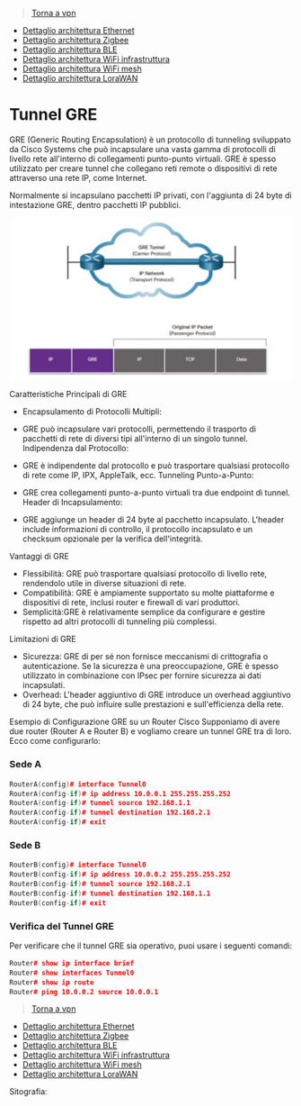 >[Torna a vpn](ethvpn.md)

- [Dettaglio architettura Ethernet](archeth.md)
- [Dettaglio architettura Zigbee](archzigbee.md)
- [Dettaglio architettura BLE](archble.md)
- [Dettaglio architettura WiFi infrastruttura](archwifi.md)
- [Dettaglio architettura WiFi mesh](archmesh.md) 
- [Dettaglio architettura LoraWAN](lorawanclasses.md) 

# **Tunnel GRE** 

GRE (Generic Routing Encapsulation) è un protocollo di tunneling sviluppato da Cisco Systems che può incapsulare una vasta gamma di protocolli di livello rete all'interno di collegamenti punto-punto virtuali. GRE è spesso utilizzato per creare tunnel che collegano reti remote o dispositivi di rete attraverso una rete IP, come Internet. 

Normalmente si incapsulano pacchetti IP privati, con l'aggiunta di 24 byte di intestazione GRE, dentro pacchetti IP pubblici.

<img src="img/greencapsulation.jpg" alt="alt text" width="600">

Caratteristiche Principali di GRE
- Encapsulamento di Protocolli Multipli:

- GRE può incapsulare vari protocolli, permettendo il trasporto di pacchetti di rete di diversi tipi all'interno di un singolo tunnel.
Indipendenza dal Protocollo:

- GRE è indipendente dal protocollo e può trasportare qualsiasi protocollo di rete come IP, IPX, AppleTalk, ecc.
Tunneling Punto-a-Punto:

- GRE crea collegamenti punto-a-punto virtuali tra due endpoint di tunnel.
Header di Incapsulamento:

- GRE aggiunge un header di 24 byte al pacchetto incapsulato. L'header include informazioni di controllo, il protocollo incapsulato e un checksum opzionale per la verifica dell'integrità.

Vantaggi di GRE
- Flessibilità: GRE può trasportare qualsiasi protocollo di livello rete, rendendolo utile in diverse situazioni di rete.
- Compatibilità: GRE è ampiamente supportato su molte piattaforme e dispositivi di rete, inclusi router e firewall di vari produttori.
- Semplicità:GRE è relativamente semplice da configurare e gestire rispetto ad altri protocolli di tunneling più complessi.

Limitazioni di GRE
- Sicurezza: GRE di per sé non fornisce meccanismi di crittografia o autenticazione. Se la sicurezza è una preoccupazione, GRE è spesso utilizzato in combinazione con IPsec per fornire sicurezza ai dati incapsulati.
- Overhead: L'header aggiuntivo di GRE introduce un overhead aggiuntivo di 24 byte, che può influire sulle prestazioni e sull'efficienza della rete.

Esempio di Configurazione GRE su un Router Cisco
Supponiamo di avere due router (Router A e Router B) e vogliamo creare un tunnel GRE tra di loro. Ecco come configurarlo:

### **Sede A**

```C++
RouterA(config)# interface Tunnel0
RouterA(config-if)# ip address 10.0.0.1 255.255.255.252
RouterA(config-if)# tunnel source 192.168.1.1
RouterA(config-if)# tunnel destination 192.168.2.1
RouterA(config-if)# exit
```

### **Sede B**

```C++
RouterB(config)# interface Tunnel0
RouterB(config-if)# ip address 10.0.0.2 255.255.255.252
RouterB(config-if)# tunnel source 192.168.2.1
RouterB(config-if)# tunnel destination 192.168.1.1
RouterB(config-if)# exit
```

### **Verifica del Tunnel GRE** 

Per verificare che il tunnel GRE sia operativo, puoi usare i seguenti comandi:
```C++
Router# show ip interface brief
Router# show interfaces Tunnel0
Router# show ip route
Router# ping 10.0.0.2 source 10.0.0.1

```

>[Torna a vpn](ethvpn.md)

- [Dettaglio architettura Ethernet](archeth.md)
- [Dettaglio architettura Zigbee](archzigbee.md)
- [Dettaglio architettura BLE](archble.md)
- [Dettaglio architettura WiFi infrastruttura](archwifi.md)
- [Dettaglio architettura WiFi mesh](archmesh.md) 
- [Dettaglio architettura LoraWAN](lorawanclasses.md) 


Sitografia:
